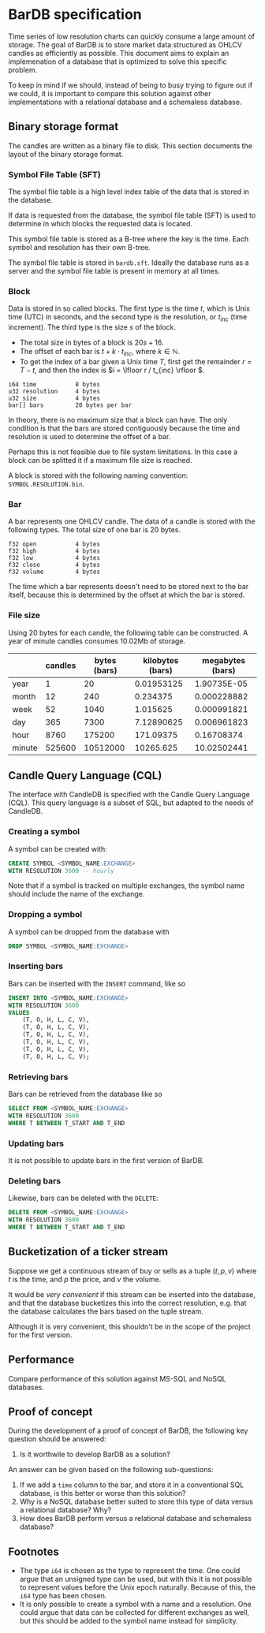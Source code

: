 # BarDB specification

Time series of low resolution charts can quickly consume a large amount of storage.
The goal of BarDB is to store market data structured as OHLCV candles as efficiently as possible. 
This document aims to explain an implemenation of a database that is optimized to solve this specific problem.

To keep in mind if we should, instead of being to busy trying to figure out if we could, it is important to compare this solution against other implementations with a relational database and a schemaless database.

## Binary storage format

The candles are written as a binary file to disk. This section documents the layout of the binary storage format.

### Symbol File Table (SFT)

The symbol file table is a high level index table of the data that is stored in the database. 

If data is requested from the database, the symbol file table (SFT) is used to determine in which blocks the requested data is located.

This symbol file table is stored as a B-tree where the key is the time. Each symbol and resolution has their own B-tree. 

The symbol file table is stored in `bardb.sft`. Ideally the database runs as a server and the symbol file table is present in memory at all times.

### Block

Data is stored in so called blocks. The first type is the time $t$, which is Unix time (UTC) in seconds, and the second type is the resolution, or $t_{inc}$ (time increment). The third type is the size $s$ of the block. 

 * The total size in bytes of a block is $20s + 16$.
 * The offset of each bar is $t + k\cdot t_{inc}$, where $k \in \mathbb N$.
 * To get the index of a bar given a Unix time $T$, first get the remainder $r = T - t$, and then the index is $i = \lfloor r / t_{inc} \rfloor $.

```
i64 time           8 bytes
u32 resolution     4 bytes 
u32 size           4 bytes
bar[] bars         20 bytes per bar
```

In theory, there is no maximum size that a block can have. The only condition is that the bars are stored contiguously because the time and resolution is used to determine the offset of a bar.  

Perhaps this is not feasible due to file system limitations. In this case a block can be splitted it if a maximum file size is reached.

A block is stored with the following naming convention: `SYMBOL.RESOLUTION.bin`.

### Bar

A bar represents one OHLCV candle. The data of a candle is stored with the following types. The total size of one bar is 20 bytes.

```
f32 open           4 bytes
f32 high           4 bytes
f32 low            4 bytes
f32 close          4 bytes
f32 volume         4 bytes
```

The time which a bar represents doesn't need to be stored next to the bar itself, because this is determined by the offset at which the bar is stored.

### File size

Using 20 bytes for each candle, the following table can be constructed. A year of minute candles consumes 10.02Mb of storage.
 
|        | candles | bytes (bars) | kilobytes (bars) | megabytes (bars) |
| ------ | ------- | ------------ | ---------------- | ---------------- |
| year   | 1       | 20           | 0.01953125       | 1.90735E-05      |
| month  | 12      | 240          | 0.234375         | 0.000228882      |
| week   | 52      | 1040         | 1.015625         | 0.000991821      |
| day    | 365     | 7300         | 7.12890625       | 0.006961823      |
| hour   | 8760    | 175200       | 171.09375        | 0.16708374       |
| minute | 525600  | 10512000     | 10265.625        | 10.02502441      |

## Candle Query Language (CQL)

The interface with CandleDB is specified with the Candle Query Language (CQL).
This query language is a subset of SQL, but adapted to the needs of CandleDB.

### Creating a symbol

A symbol can be created with:

```sql
CREATE SYMBOL <SYMBOL_NAME:EXCHANGE>
WITH RESOLUTION 3600 -- hourly
```

Note that if a symbol is tracked on multiple exchanges, the symbol name should include the name of the exchange.

### Dropping a symbol

A symbol can be dropped from the database with

```sql
DROP SYMBOL <SYMBOL_NAME:EXCHANGE>
```

### Inserting bars

Bars can be inserted with the `INSERT` command, like so

```sql
INSERT INTO <SYMBOL_NAME:EXCHANGE>
WITH RESOLUTION 3600
VALUES 
    (T, O, H, L, C, V),
    (T, O, H, L, C, V),
    (T, O, H, L, C, V),
    (T, O, H, L, C, V),
    (T, O, H, L, C, V),
    (T, O, H, L, C, V);
```

### Retrieving bars

Bars can be retrieved from the database like so

```sql
SELECT FROM <SYMBOL_NAME:EXCHANGE>
WITH RESOLUTION 3600
WHERE T BETWEEN T_START AND T_END
```

### Updating bars

It is not possible to update bars in the first version of BarDB.

### Deleting bars

Likewise, bars can be deleted with the `DELETE`:

```sql
DELETE FROM <SYMBOL_NAME:EXCHANGE>
WITH RESOLUTION 3600
WHERE T BETWEEN T_START AND T_END
```

## Bucketization of a ticker stream

Suppose we get a continuous stream of buy or sells as a tuple $(t, p, v)$ where $t$ is the time, and $p$ the price, and $v$ the volume.

It would be _very convenient_ if this stream can be inserted into the database, and that the database bucketizes this into the correct resolution, e.g. that the database calculates the bars based on the tuple stream.

Although it is very convenient, this shouldn't be in the scope of the project for the first version.

## Performance

Compare performance of this solution against MS-SQL and NoSQL databases.

## Proof of concept

During the development of a proof of concept of BarDB, the following key question should be answered:

  1. Is it worthwile to develop BarDB as a solution? 

An answer can be given based on the following sub-questions:
  
  1. If we add a `time` column to the bar, and store it in a conventional SQL database, is this better or worse than this solution?
  2. Why is a NoSQL database better suited to store this type of data versus a relational database? Why?
  3. How does BarDB perform versus a relational database and schemaless database?

## Footnotes

 * The type `i64` is chosen as the type to represent the time. One could argue that an unsigned type can be used, but with this it is not possible to represent values before the Unix epoch naturally. Because of this, the `i64` type has been chosen.
 * It is only possible to create a symbol with a name and a resolution. One could argue that data can be collected for different exchanges as well, but this should be added to the symbol name instead for simplicity.